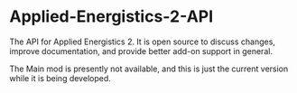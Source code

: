 Applied-Energistics-2-API
=========================

The API for Applied Energistics 2. It is open source to discuss changes, improve documentation, and provide better add-on support in general.

The Main mod is presently not available, and this is just the current version while it is being developed.
